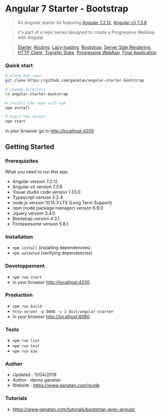 # Angular 7 Starter - Bootstrap


> An Angular starter kit featuring [Angular 7.2.12](https://angular.io), [Angular-cli 7.3.8](https://cli.angular.io/)

> it's part of a repo series designed to create a Progressive WebApp with Angular

> [Starter](https://github.com/ganatan/angular-starter),
[Routing](https://github.com/ganatan/angular-starter-routing),
[Lazy-loading](https://github.com/ganatan/angular-starter-lazy),
[Bootstrap](https://github.com/ganatan/angular-starter-bootstrap),
[Server Side Rendering](https://github.com/ganatan/angular-starter-ssr),
[HTTP Client](https://github.com/ganatan/angular-starter-httpclient),
[Transfer State](https://github.com/ganatan/angular-starter-transferstate),
[Progressive WebApp](https://github.com/ganatan/angular-starter-pwa),
[Final Application](https://github.com/ganatan/angular-webapp)

### Quick start

```bash
# clone the repo
git clone https://github.com/ganatan/angular-starter-bootstrap

# change directory
cd angular-starter-bootstrap

# install the repo with npm
npm install

# start the server
npm start

```
in your browser go to [http://localhost:4200](http://localhost:4200) 


## Getting Started

### Prerequisites
What you need to run this app:
* Angular version 7.2.12
* Angular-cli version 7.3.8
* Visual studio code version 1.33.0
* Typescript version 3.2.4
* node.js version 10.15.3 LTS (Long Term Support)
* npm (node package manager) version 6.9.0
* Jquery version 3.4.0
* Bootstrap version 4.3.1
* Fontawesome version 5.8.1


### Installation
* `npm install` (installing dependencies)
* `npm outdated` (verifying dependencies)

### Developpement
* `npm run start`
*  in your browser [http://localhost:4200](http://localhost:4200) 

### Production 
* `npm run build`
* `http-server -p 8080 -c-1 dist/angular-starter`
*  in your browser [http://localhost:8080](http://localhost:8080) 

### Tests
* `npm run lint`
* `npm run test`
* `npm run e2e`

### Author
* Updated : 11/04/2019
* Author  : danny ganatan
* Website : https://www.ganatan.com/guide

### Tutorials
* https://www.ganatan.com/tutorials/bootstrap-avec-angular
